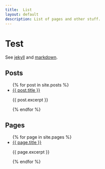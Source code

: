 ```yaml
---
title:  List
layout: default
description: List of pages and other stuff.
---
```

# Test

See [jekyll](http://jekyllrb.com/docs/home/)
and [markdown](http://daringfireball.net/projects/markdown/).


## Posts
<ul>
  {% for post in site.posts %}
    <li>
      <a href="{{ post.url }}">{{ post.title }}</a>
	<p>{{ post.excerpt }}</p>
    </li>
  {% endfor %}
</ul>

## Pages
<ul>
  {% for page in site.pages %}
    <li>
      <a href="{{ page.url }}">{{ page.title }}</a>
	<p>{{ page.excerpt }}</p>
    </li>
  {% endfor %}
</ul>




